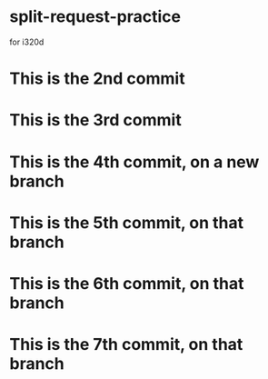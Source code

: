 # split-request-practice
for i320d
# This is the 2nd commit 
# This is the 3rd commit

# This is the 4th commit, on a new branch
# This is the 5th commit, on that branch
# This is the 6th commit, on that branch
# This is the 7th commit, on that branch